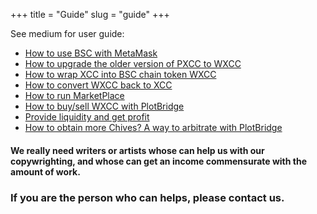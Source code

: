 +++
title = "Guide"
slug = "guide"
+++

See medium for user guide:

-   [How to use BSC with MetaMask](/guidesub/guidesub/)
-   [How to upgrade the older version of PXCC to WXCC](/guidesub/upgradecoin/)
-   [How to wrap XCC into BSC chain token WXCC](/guidesub/towxcc/)
-   [How to convert WXCC back to XCC](/guidesub/toxcc/)
-   [How to run MarketPlace](/guidesub/marketguide/)
-   [How to buy/sell WXCC with PlotBridge](/guidesub/pboperation/)
-   [Provide liquidity and get profit](/guidesub/providelp/)
-   [How to obtain more Chives? A way to arbitrate with PlotBridge](/guidesub/getmore/)

#### We really need writers or artists whose can help us with our copywrighting, and whose can get an income commensurate with the amount of work.

### If you are the person who can helps, please contact us.
